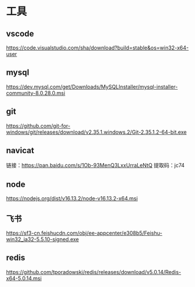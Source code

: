 # 工具

## vscode

https://code.visualstudio.com/sha/download?build=stable&os=win32-x64-user

## mysql

https://dev.mysql.com/get/Downloads/MySQLInstaller/mysql-installer-community-8.0.28.0.msi

## git

https://github.com/git-for-windows/git/releases/download/v2.35.1.windows.2/Git-2.35.1.2-64-bit.exe

## navicat

链接：https://pan.baidu.com/s/1Ob-93MenQ3LxxUrraLeNtQ
提取码：jc74

## node

https://nodejs.org/dist/v16.13.2/node-v16.13.2-x64.msi

## 飞书

https://sf3-cn.feishucdn.com/obj/ee-appcenter/e308b5/Feishu-win32_ia32-5.5.10-signed.exe

## redis

https://github.com/tporadowski/redis/releases/download/v5.0.14/Redis-x64-5.0.14.msi
